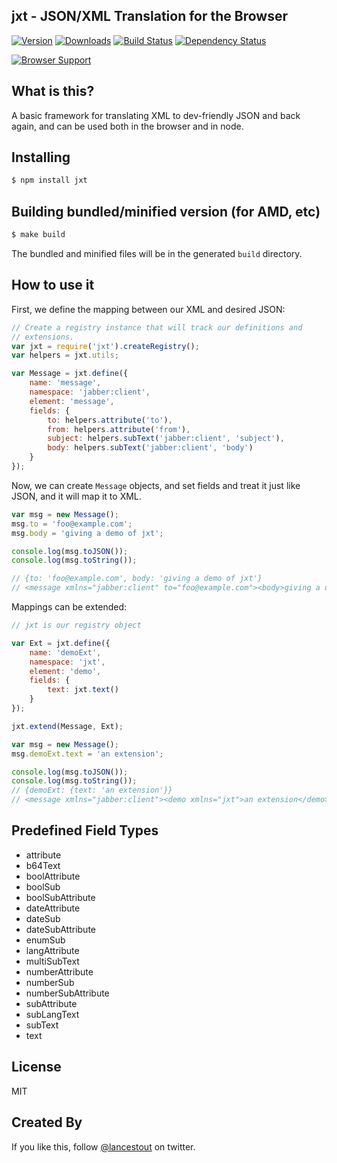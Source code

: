 ## jxt - JSON/XML Translation for the Browser

[![Version](http://img.shields.io/npm/v/jxt.svg)](https://npmjs.org/package/jxt)
[![Downloads](http://img.shields.io/npm/dm/jxt.svg)](https://npmjs.org/package/jxt)
[![Build Status](http://img.shields.io/travis/otalk/jxt.svg)](https://travis-ci.org/otalk/jxt)
[![Dependency Status](http://img.shields.io/david/otalk/jxt.svg)](https://david-dm.org/otalk/jxt)

[![Browser Support](https://ci.testling.com/otalk/jxt.png)](https://ci.testling.com/otalk/jxt)

## What is this?

A basic framework for translating XML to dev-friendly JSON and back again, and can be used
both in the browser and in node.

## Installing

```sh
$ npm install jxt
```

## Building bundled/minified version (for AMD, etc)

```sh
$ make build
```

The bundled and minified files will be in the generated `build` directory.

## How to use it

First, we define the mapping between our XML and desired JSON:

```js
// Create a registry instance that will track our definitions and
// extensions.
var jxt = require('jxt').createRegistry();
var helpers = jxt.utils;

var Message = jxt.define({
    name: 'message',
    namespace: 'jabber:client',
    element: 'message',
    fields: {
        to: helpers.attribute('to'),
        from: helpers.attribute('from'),
        subject: helpers.subText('jabber:client', 'subject'),
        body: helpers.subText('jabber:client', 'body')
    }
});
```

Now, we can create `Message` objects, and set fields and treat it just like JSON, and it will map it to XML.

```js
var msg = new Message();
msg.to = 'foo@example.com';
msg.body = 'giving a demo of jxt';

console.log(msg.toJSON());
console.log(msg.toString());

// {to: 'foo@example.com', body: 'giving a demo of jxt'}
// <message xmlns="jabber:client" to="foo@example.com"><body>giving a demo of jxt</body></message>
```

Mappings can be extended:

```js
// jxt is our registry object

var Ext = jxt.define({
    name: 'demoExt',
    namespace: 'jxt',
    element: 'demo',
    fields: {
        text: jxt.text()
    }
});

jxt.extend(Message, Ext);

var msg = new Message();
msg.demoExt.text = 'an extension';

console.log(msg.toJSON());
console.log(msg.toString());
// {demoExt: {text: 'an extension'}}
// <message xmlns="jabber:client"><demo xmlns="jxt">an extension</demo></message>
```

## Predefined Field Types

- attribute
- b64Text
- boolAttribute
- boolSub
- boolSubAttribute
- dateAttribute
- dateSub
- dateSubAttribute
- enumSub
- langAttribute
- multiSubText
- numberAttribute
- numberSub
- numberSubAttribute
- subAttribute
- subLangText
- subText
- text

## License

MIT

## Created By

If you like this, follow [@lancestout](http://twitter.com/lancestout) on twitter.
